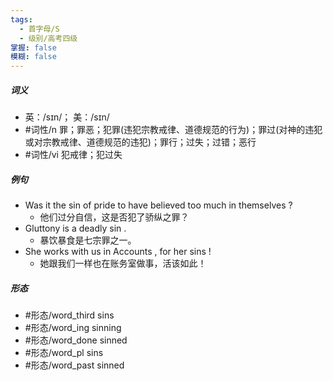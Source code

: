 ```yaml
---
tags:
  - 首字母/S
  - 级别/高考四级
掌握: false
模糊: false
---
```

##### 词义
- 英：/sɪn/； 美：/sɪn/
- #词性/n  罪；罪恶；犯罪(违犯宗教戒律、道德规范的行为)；罪过(对神的违犯或对宗教戒律、道德规范的违犯)；罪行；过失；过错；恶行
- #词性/vi  犯戒律；犯过失
##### 例句
- Was it the sin of pride to have believed too much in themselves ?
	- 他们过分自信，这是否犯了骄纵之罪？
- Gluttony is a deadly sin .
	- 暴饮暴食是七宗罪之一。
- She works with us in Accounts , for her sins !
	- 她跟我们一样也在账务室做事，活该如此！
##### 形态
- #形态/word_third sins
- #形态/word_ing sinning
- #形态/word_done sinned
- #形态/word_pl sins
- #形态/word_past sinned

